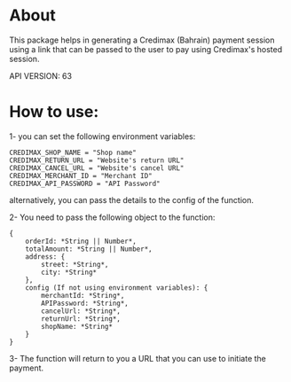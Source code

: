 # About

This package helps in generating a Credimax (Bahrain) payment session using a link that can be passed to the user to pay using Credimax's hosted session.

API VERSION: 63

# How to use:

1- you can set the following environment variables:

    CREDIMAX_SHOP_NAME = "Shop name"
    CREDIMAX_RETURN_URL = "Website's return URL"
    CREDIMAX_CANCEL_URL = "Website's cancel URL"
    CREDIMAX_MERCHANT_ID = "Merchant ID"
    CREDIMAX_API_PASSWORD = "API Password"

alternatively, you can pass the details to the config of the function.

2- You need to pass the following object to the function:

    {
    	orderId: *String || Number*,
    	totalAmount: *String || Number*,
    	address: {
    		street: *String*,
    		city: *String*
    	},
    	config (If not using environment variables): {
    		merchantId: *String*,
    		APIPassword: *String*,
    		cancelUrl: *String*,
    		returnUrl: *String*,
    		shopName: *String*
    	}
    }

3- The function will return to you a URL that you can use to initiate the payment.
